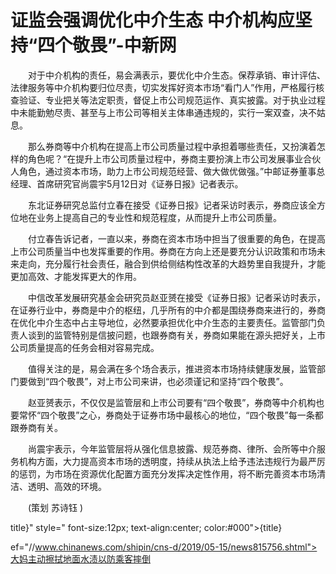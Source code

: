 # 证监会强调优化中介生态 中介机构应坚持“四个敬畏”-中新网

　　对于中介机构的责任，易会满表示，要优化中介生态。保荐承销、审计评估、法律服务等中介机构要归位尽责，切实发挥好资本市场“看门人”作用，严格履行核查验证、专业把关等法定职责，督促上市公司规范运作、真实披露。对于执业过程中未能勤勉尽责、甚至与上市公司等相关主体串通违规的，实行一案双查，决不姑息。

　　那么券商等中介机构在提高上市公司质量过程中承担着哪些责任，又扮演着怎样的角色呢？“在提升上市公司质量过程中，券商主要扮演上市公司发展事业合伙人角色，通过资本市场，助力上市公司规范经营、做大做优做强。”中邮证券董事总经理、首席研究官尚震宇5月12日对《证券日报》记者表示。

　　东北证券研究总监付立春在接受《证券日报》记者采访时表示，券商应该全方位地在业务上提高自己的专业性和规范程度，从而提升上市公司质量。

　　付立春告诉记者，一直以来，券商在资本市场中担当了很重要的角色，在提高上市公司质量当中也发挥重要的作用。券商在方向上还是要充分认识政策和市场未来走向，充分履行社会责任，融合到供给侧结构性改革的大趋势里自我提升，才能更加高效、才能发挥更大的作用。

　　中信改革发展研究基金会研究员赵亚赟在接受《证券日报》记者采访时表示，在证券行业中，券商是中介的枢纽，几乎所有的中介都是围绕券商来进行的，券商在优化中介生态中占主导地位，必然要承担优化中介生态的主要责任。监管部门负责人谈到的监管特别是信披问题，也跟券商有关，券商如果能在源头把好关，上市公司质量提高的任务会相对容易完成。

　　值得关注的是，易会满在多个场合表示，推进资本市场持续健康发展，监管部门要做到“四个敬畏”，对上市公司来讲，也必须谨记和坚持“四个敬畏”。

　　赵亚赟表示，不仅仅是监管层和上市公司要有“四个敬畏”，券商等中介机构也要常怀“四个敬畏”之心，券商处于证券市场中最核心的地位，“四个敬畏”每一条都跟券商有关。

　　尚震宇表示，今年监管层将从强化信息披露、规范券商、律所、会所等中介服务机构方面，大力提高资本市场的透明度，持续从执法上给予违法违规行为最严厉的惩罚，为市场在资源优化配置方面充分发挥决定性作用，将不断完善资本市场清洁、透明、高效的环境。

　　(策划 苏诗钰 )

title}" style=" font-size:12px; text-align:center; color:#000">{title}

ef="//www.chinanews.com/shipin/cns-d/2019/05-15/news815756.shtml">大妈主动擦拭地面水渍以防乘客摔倒
